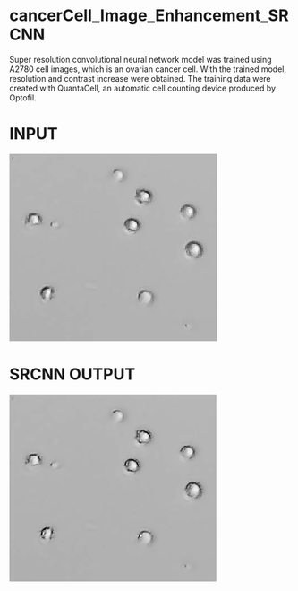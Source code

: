 # cancerCell_Image_Enhancement_SRCNN
Super resolution convolutional neural network model was trained using A2780 cell images, which is an ovarian cancer cell. With the trained model, resolution and contrast increase were obtained. The training data were created with QuantaCell, an automatic cell counting device produced by Optofil.


# INPUT
![Screenshot](Images/a2780.png)

# SRCNN OUTPUT
![Screenshot](Images/a2780_srcnn.png)
